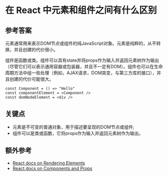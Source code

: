 # 在 React 中元素和组件之间有什么区别

## 参考答案

元素通常用来表示DOM节点或组件的纯JavaScript对象。元素是纯粹的，从不转换，并且创建的代价很小。

组件是函数或类。组件可以具有state并将props作为输入并返回元素树作为输出（尽管它们可以表示通用容器或包装器，并且不一定有DOM）。组件也可以在生命周期方法中组一些处理（例如，AJAX请求，DOM突变，与第三方库的接口），并且创建的代价可能很大。

```es6
const Component = () => "Hello"
const componentElement = <Component />
const domNodeElement = <div />
```

## 关键点

* 元素是不可变的普通对象，用于描述要呈现的DOM节点或组件;
* 组件可以是类或函数，它将props作为输入并返回元素树作为输出。

## 额外参考

* [React docs on Rendering Elements](https://reactjs.org/docs/rendering-elements.html)
* [React docs on Components and Props](https://reactjs.org/docs/components-and-props.html)

<!-- tags: (react,javascript) -->
